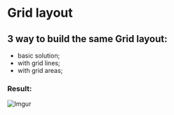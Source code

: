# Grid layout


## 3 way to build the same Grid layout:

* basic solution;
* with grid lines;
* with grid areas;


### Result:

![Imgur](https://i.imgur.com/MTWnQu6.png?1)